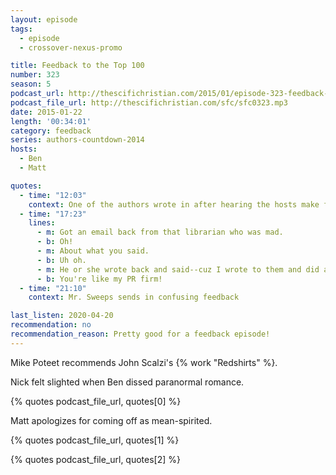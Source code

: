 ```yaml
---
layout: episode
tags:
  - episode
  - crossover-nexus-promo

title: Feedback to the Top 100
number: 323
season: 5
podcast_url: http://thescifichristian.com/2015/01/episode-323-feedback-to-the-top-100/
podcast_file_url: http://thescifichristian.com/sfc/sfc0323.mp3
date: 2015-01-22
length: '00:34:01'
category: feedback
series: authors-countdown-2014
hosts:
  - Ben
  - Matt

quotes:
  - time: "12:03"
    context: One of the authors wrote in after hearing the hosts make fun of the ad copy of his book.
  - time: "17:23"
    lines:
      - m: Got an email back from that librarian who was mad.
      - b: Oh!
      - m: About what you said.
      - b: Uh oh.
      - m: He or she wrote back and said--cuz I wrote to them and did a quick apology, as I do to everyone that you make mad.
      - b: You're like my PR firm!
  - time: "21:10"
    context: Mr. Sweeps sends in confusing feedback

last_listen: 2020-04-20
recommendation: no
recommendation_reason: Pretty good for a feedback episode!
---
```

Mike Poteet recommends John Scalzi's {% work "Redshirts" %}.

Nick felt slighted when Ben dissed paranormal romance.

{% quotes podcast_file_url, quotes[0] %}

Matt apologizes for coming off as mean-spirited.

{% quotes podcast_file_url, quotes[1] %}

{% quotes podcast_file_url, quotes[2] %}